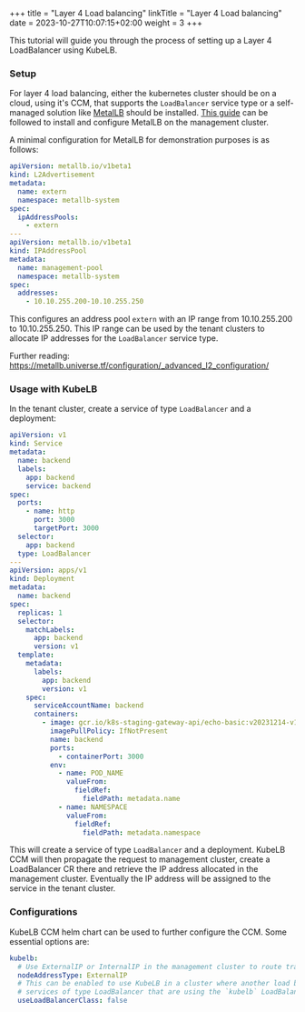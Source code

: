 +++
title = "Layer 4 Load balancing"
linkTitle = "Layer 4 Load balancing"
date = 2023-10-27T10:07:15+02:00
weight = 3
+++

This tutorial will guide you through the process of setting up a Layer 4 LoadBalancer using KubeLB.

### Setup

For layer 4 load balancing, either the kubernetes cluster should be on a cloud, using it's CCM, that supports the `LoadBalancer` service type or a self-managed solution like [MetalLB](https://metallb.universe.tf) should be installed. [This guide](https://metallb.universe.tf/installation/#installation-with-helm) can be followed to install and configure MetalLB on the management cluster.

A minimal configuration for MetalLB for demonstration purposes is as follows:

```yaml
apiVersion: metallb.io/v1beta1
kind: L2Advertisement
metadata:
  name: extern
  namespace: metallb-system
spec:
  ipAddressPools:
    - extern
---
apiVersion: metallb.io/v1beta1
kind: IPAddressPool
metadata:
  name: management-pool
  namespace: metallb-system
spec:
  addresses:
    - 10.10.255.200-10.10.255.250
```

This configures an address pool `extern` with an IP range from 10.10.255.200 to 10.10.255.250. This IP range can be used by the tenant clusters to allocate IP addresses for the `LoadBalancer` service type.

Further reading: <https://metallb.universe.tf/configuration/_advanced_l2_configuration/>

### Usage with KubeLB

In the tenant cluster, create a service of type `LoadBalancer` and a deployment:

```yaml
apiVersion: v1
kind: Service
metadata:
  name: backend
  labels:
    app: backend
    service: backend
spec:
  ports:
    - name: http
      port: 3000
      targetPort: 3000
  selector:
    app: backend
  type: LoadBalancer
---
apiVersion: apps/v1
kind: Deployment
metadata:
  name: backend
spec:
  replicas: 1
  selector:
    matchLabels:
      app: backend
      version: v1
  template:
    metadata:
      labels:
        app: backend
        version: v1
    spec:
      serviceAccountName: backend
      containers:
        - image: gcr.io/k8s-staging-gateway-api/echo-basic:v20231214-v1.0.0-140-gf544a46e
          imagePullPolicy: IfNotPresent
          name: backend
          ports:
            - containerPort: 3000
          env:
            - name: POD_NAME
              valueFrom:
                fieldRef:
                  fieldPath: metadata.name
            - name: NAMESPACE
              valueFrom:
                fieldRef:
                  fieldPath: metadata.namespace
```

This will create a service of type `LoadBalancer` and a deployment. KubeLB CCM will then propagate the request to management cluster, create a LoadBalancer CR there and retrieve the IP address allocated in the management cluster. Eventually the IP address will be assigned to the service in the tenant cluster.

### Configurations

KubeLB CCM helm chart can be used to further configure the CCM. Some essential options are:

```yaml
kubelb:
  # Use ExternalIP or InternalIP in the management cluster to route traffic back to the node ports of the tenant cluster.
  nodeAddressType: ExternalIP
  # This can be enabled to use KubeLB in a cluster where another load balancer provider is already running. When enabled, kubeLB will only manage
  # services of type LoadBalancer that are using the `kubelb` LoadBalancerClass.
  useLoadBalancerClass: false
```
